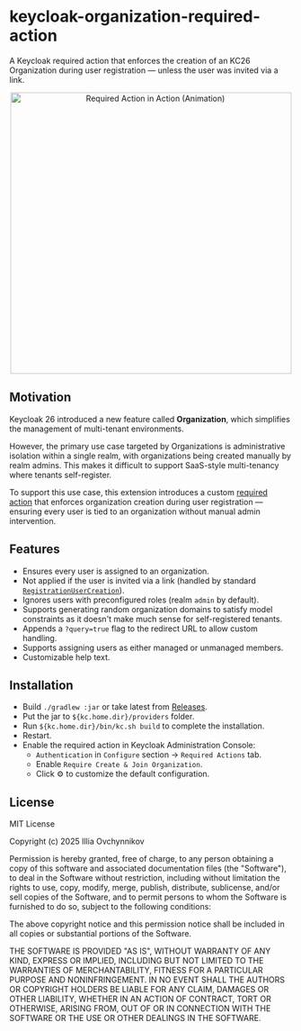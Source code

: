 # keycloak-organization-required-action
A Keycloak required action that enforces the creation of an KC26 Organization during user registration —
unless the user was invited via a link.

<p align="center">
    <img
        alt="Required Action in Action (Animation)"
        src="https://github.com/user-attachments/assets/fc343d08-400d-4dc5-918a-90a1c8595028"
        width="500px"
    />
</p>

## Motivation
Keycloak 26 introduced a new feature called **Organization**, which simplifies the management of multi-tenant environments.

However, the primary use case targeted by Organizations is administrative isolation within a single realm, with
organizations being created manually by realm admins. This makes it difficult to support SaaS-style multi-tenancy
where tenants self-register.

To support this use case, this extension introduces a custom [required action](https://www.keycloak.org/docs/latest/server_admin/index.html#core-concepts-and-terms:~:text=client%20requesting%20authentication.-,required%20actions,update%20password%20required%20action%20would%20be%20set%20for%20all%20these%20users.,-authentication%20flows)
that enforces organization creation during user registration — ensuring every user is tied to an organization without manual
admin intervention.

## Features
* Ensures every user is assigned to an organization.
* Not applied if the user is invited via a link (handled by standard [`RegistrationUserCreation`](https://github.com/keycloak/keycloak/blob/faea1d6595bd3a33643088cd6d8a1feef45c5417/services/src/main/java/org/keycloak/authentication/forms/RegistrationUserCreation.java#L337-L350)).
* Ignores users with preconfigured roles (realm `admin` by default).
* Supports generating random organization domains to satisfy model constraints as it doesn't make much sense
  for self-registered tenants.
* Appends a `?query=true` flag to the redirect URL to allow custom handling.
* Supports assigning users as either managed or unmanaged members.
* Customizable help text.

## Installation
* Build `./gradlew :jar` or take latest from [Releases](https://github.com/wingsofovnia/keycloak-organization-required-action/releases).
* Put the jar to `${kc.home.dir}/providers` folder.
* Run `${kc.home.dir}/bin/kc.sh build` to complete the installation.
* Restart.
* Enable the required action in Keycloak Administration Console:
  * `Authentication` in `Configure` section -> `Required Actions` tab.
  * Enable `Require Create & Join Organization`.
  * Click ⚙️ to customize the default configuration.

## License
MIT License

Copyright (c) 2025 Illia Ovchynnikov

Permission is hereby granted, free of charge, to any person obtaining a copy
of this software and associated documentation files (the "Software"), to deal
in the Software without restriction, including without limitation the rights
to use, copy, modify, merge, publish, distribute, sublicense, and/or sell
copies of the Software, and to permit persons to whom the Software is
furnished to do so, subject to the following conditions:

The above copyright notice and this permission notice shall be included in all
copies or substantial portions of the Software.

THE SOFTWARE IS PROVIDED "AS IS", WITHOUT WARRANTY OF ANY KIND, EXPRESS OR
IMPLIED, INCLUDING BUT NOT LIMITED TO THE WARRANTIES OF MERCHANTABILITY,
FITNESS FOR A PARTICULAR PURPOSE AND NONINFRINGEMENT. IN NO EVENT SHALL THE
AUTHORS OR COPYRIGHT HOLDERS BE LIABLE FOR ANY CLAIM, DAMAGES OR OTHER
LIABILITY, WHETHER IN AN ACTION OF CONTRACT, TORT OR OTHERWISE, ARISING FROM,
OUT OF OR IN CONNECTION WITH THE SOFTWARE OR THE USE OR OTHER DEALINGS IN THE
SOFTWARE.
